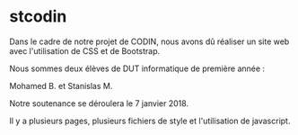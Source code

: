 # stcodin

Dans le cadre de notre projet de CODIN, nous avons dû réaliser un site web avec l'utilisation de CSS et de Bootstrap.

Nous sommes deux élèves de DUT informatique de première année : 

Mohamed B. et Stanislas M.

Notre soutenance se déroulera le 7 janvier 2018.

Il y a plusieurs pages, plusieurs fichiers de style et l'utilisation de javascript.





